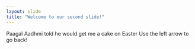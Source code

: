 ```yaml
---
layout: slide
title: "Welcome to our second slide!"
---
```

Paagal Aadhmi told he would get me a cake on Easter
Use the left arrow to go back!
